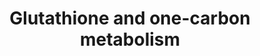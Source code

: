 ---
annotations:
- id: PW:0000057
  parent: classic metabolic pathway
  type: Pathway Ontology
  value: carbon fixation pathway
- id: PW:0000002
  parent: classic metabolic pathway
  type: Pathway Ontology
  value: classic metabolic pathway
- id: PW:0000134
  parent: classic metabolic pathway
  type: Pathway Ontology
  value: glutathione metabolic pathway
authors:
- Thomas
- Lbrenn
- MaintBot
- Mkutmon
- Egonw
- AlexanderPico
- L Dupuis
- NhungP
- Eweitz
- Khanspers
citedin:
- link: 10.1038/mtm.2014.7
  title: Proteomic profiling of salivary gland after nonviral gene transfer mediated
    by conventional plasmids and minicircles (2014)
- link: 10.1038/s41467-024-52306-5
  title: Podocyte-specific KLF6 primes proximal tubule CaMK1D signaling to attenuate
    diabetic kidney disease (2024)
- link: PMC12309891
  title: 'Astrocyte secretome remodeling under iron deficiency: potential implications
    for brain iron homeostasis (2025)'
communities: []
description: This pathway provides a combined view on the one-carbon and glutathione
  metabolism pathways.  Based on existing pathways:[WP435](https://www.wikipathways.org/pathways/WP435.html),[WP164](https://www.wikipathways.org/pathways/WP164.html)
last-edited: 2025-02-27
ndex: null
organisms:
- Mus musculus
redirect_from:
- /index.php/Pathway:WP730
- /instance/WP730
- /instance/WP730_r137053
revision: r137053
schema-jsonld:
- '@context': https://schema.org/
  '@id': https://wikipathways.github.io/pathways/WP730.html
  '@type': Dataset
  creator:
    '@type': Organization
    name: WikiPathways
  description: This pathway provides a combined view on the one-carbon and glutathione
    metabolism pathways.  Based on existing pathways:[WP435](https://www.wikipathways.org/pathways/WP435.html),[WP164](https://www.wikipathways.org/pathways/WP164.html)
  keywords:
  - (5-L-Glutamyl)-L-amino acid
  - 1.1.1.43
  - 1.11.1.12
  - 1.5.4.1
  - 1.8.3.3
  - 1.8.4.1
  - 1.8.4.2
  - 1.8.4.3
  - 1.8.4.4
  - 1.8.4.7
  - 1.8.5.1
  - 2.3.2.4
  - 2.8.1.3
  - 3.4.11.4
  - 5,10-Methylene Tetrahydrofolate
  - 5-Methyl Tetrahydrofolate
  - 5-Oxoproline
  - AHCY
  - AMT
  - ANPEP
  - BHMT
  - Betaine
  - CBS
  - CTH
  - Chdh
  - Cysteinyl-glycine
  - DMG
  - DNMT1
  - DNMT3a
  - DNMT3b
  - G6PD
  - GCLC
  - GCLM
  - GGT1
  - GGTLA1
  - GPX1
  - GPX2
  - GPX3
  - GPX4
  - GSR
  - GSS
  - Glutathione (reduced)
  - Glycine
  - Homocysteine
  - IDH1
  - KIAA0828
  - L-Amino acid
  - L-Cysteine
  - L-Glutamate
  - MAT1A
  - MAT2B
  - MTHFR
  - MTR
  - MTRR
  - Methionine
  - NADP+
  - NADPH
  - Oplah
  - Oxidized glutathione
  - S-Adenosylmethionine
  - S-adenosylhomocysteine
  - SHMT1
  - SHMT2
  - Tetrahydrofolate
  - g-L-Glutamyl-L-cysteine
  license: CC0
  name: Glutathione and one-carbon metabolism
seo: CreativeWork
title: Glutathione and one-carbon metabolism
wpid: WP730
---